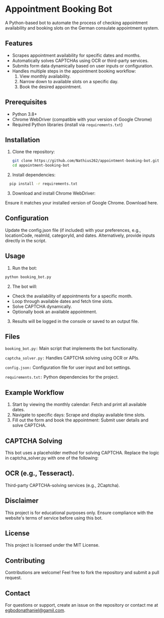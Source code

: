# Appointment Booking Bot

A Python-based bot to automate the process of checking appointment availability and booking slots on the German consulate appointment system.

## Features
- Scrapes appointment availability for specific dates and months.
- Automatically solves CAPTCHAs using OCR or third-party services.
- Submits form data dynamically based on user inputs or configuration.
- Handles multiple steps in the appointment booking workflow:
  1. View monthly availability.
  2. Narrow down to available slots on a specific day.
  3. Book the desired appointment.

## Prerequisites
- Python 3.8+
- Chrome WebDriver (compatible with your version of Google Chrome)
- Required Python libraries (install via `requirements.txt`)

## Installation
1. Clone the repository:
   ```bash
   git clone https://github.com/Nathius262/appointment-booking-bot.git
   cd appointment-booking-bot

2. Install dependencies:

```bash
  pip install -r requirements.txt
```

3. Download and install Chrome WebDriver:

  Ensure it matches your installed version of Google Chrome.
  Download here.
  
## Configuration
Update the config.json file (if included) with your preferences, e.g., locationCode, realmId, categoryId, and dates.
Alternatively, provide inputs directly in the script.

## Usage
1. Run the bot:

``` bash
python booking_bot.py
```

2. The bot will:

  - Check the availability of appointments for a specific month.
  - Loop through available dates and fetch time slots.
  - Solve CAPTCHA dynamically.
  - Optionally book an available appointment.
3. Results will be logged in the console or saved to an output file.

## Files
`booking_bot.py:` Main script that implements the bot functionality.

`captcha_solver.py:` Handles CAPTCHA solving using OCR or APIs.

`config.json:` Configuration file for user input and bot settings.

`requirements.txt:` Python dependencies for the project.

## Example Workflow
1. Start by viewing the monthly calendar:
Fetch and print all available dates.
2. Navigate to specific days:
Scrape and display available time slots.
3. Fill out the form and book the appointment:
Submit user details and solve CAPTCHA.

## CAPTCHA Solving
This bot uses a placeholder method for solving CAPTCHA. Replace the logic in captcha_solver.py with one of the following:

## OCR (e.g., Tesseract).
Third-party CAPTCHA-solving services (e.g., 2Captcha).

## Disclaimer
This project is for educational purposes only.
Ensure compliance with the website's terms of service before using this bot.


## License
This project is licensed under the MIT License.

## Contributing
Contributions are welcome! Feel free to fork the repository and submit a pull request.

## Contact
For questions or support, create an issue on the repository or contact me at egbodonathaniel@gamil.com.

